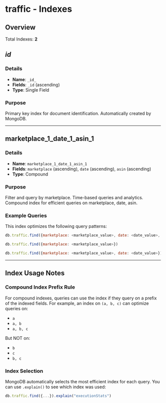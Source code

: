 # traffic - Indexes

## Overview

Total Indexes: **2**

## _id_

### Details

- **Name**: `_id_`
- **Fields**: `_id` (ascending)
- **Type**: Single Field

### Purpose

Primary key index for document identification. Automatically created by MongoDB.

---

## marketplace_1_date_1_asin_1

### Details

- **Name**: `marketplace_1_date_1_asin_1`
- **Fields**: `marketplace` (ascending), `date` (ascending), `asin` (ascending)
- **Type**: Compound

### Purpose

Filter and query by marketplace. Time-based queries and analytics. Compound index for efficient queries on marketplace, date, asin.

### Example Queries

This index optimizes the following query patterns:

```javascript
db.traffic.find({marketplace: <marketplace_value>, date: <date_value>, asin: <asin_value>})
```

```javascript
db.traffic.find({marketplace: <marketplace_value>})
```

```javascript
db.traffic.find({marketplace: <marketplace_value>, date: <date_value>})
```

---

## Index Usage Notes

### Compound Index Prefix Rule

For compound indexes, queries can use the index if they query on a prefix of the indexed fields. For example, an index on `(a, b, c)` can optimize queries on:
- `a`
- `a, b`
- `a, b, c`

But NOT on:
- `b`
- `c`
- `b, c`

### Index Selection

MongoDB automatically selects the most efficient index for each query. You can use `.explain()` to see which index was used:

```javascript
db.traffic.find({...}).explain("executionStats")
```

